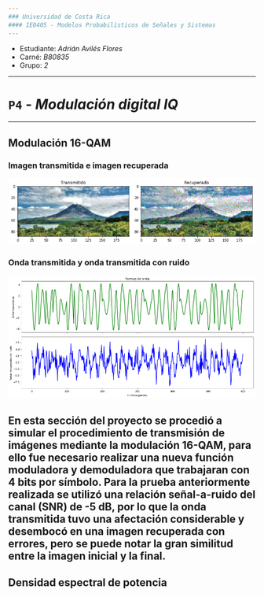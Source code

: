 ```yaml
---
### Universidad de Costa Rica
#### IE0405 - Modelos Probabilísticos de Señales y Sistemas
---
```

* Estudiante: *Adrián Avilés Flores*
* Carné: *B80835*
* Grupo: *2*
---
# `P4` - *Modulación digital IQ*
---
## Modulación 16-QAM

### Imagen transmitida e imagen recuperada
![](Modulacion.png)

### Onda transmitida y onda transmitida con ruido
![](Ondas.png)

En esta sección del proyecto se procedió a simular el procedimiento de transmisión de imágenes mediante la modulación 16-QAM, para ello fue necesario realizar una nueva función moduladora y demoduladora que trabajaran con 4 bits por símbolo. Para la prueba anteriormente realizada se utilizó una relación señal-a-ruido del canal (SNR) de -5 dB, por lo que la onda transmitida tuvo una afectación considerable y desembocó en una imagen recuperada con errores, pero se puede notar la gran similitud entre la imagen inicial y la final.
---

## Densidad espectral de potencia
